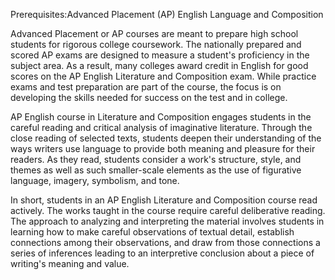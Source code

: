 Prerequisites:Advanced Placement (AP) English Language and Composition

Advanced Placement or AP courses are meant to prepare high school students for rigorous college coursework.  The nationally prepared and scored AP exams are designed to measure a student's proficiency in the subject area.  As a result, many colleges award credit in English for good scores on the AP English Literature and Composition exam.  While practice exams and test preparation are part of the course, the focus is on developing the skills needed for success on the test and in college.

 

AP English course in Literature and Composition engages students in the careful reading and critical analysis of imaginative literature.  Through the close reading of selected texts, students deepen their understanding of the ways writers use language to provide both meaning and pleasure for their readers.  As they read, students consider a work's structure, style, and themes as well as such smaller-scale elements as the use of figurative language, imagery, symbolism, and tone.

 

In short, students in an AP English Literature and Composition course read actively.  The works taught in the course require careful deliberative reading.  The approach  to analyzing and interpreting the material involves students in learning how to make careful observations of textual detail, establish connections among their observations, and draw from those connections a series of inferences leading to an interpretive conclusion about a piece of writing's meaning and value.
